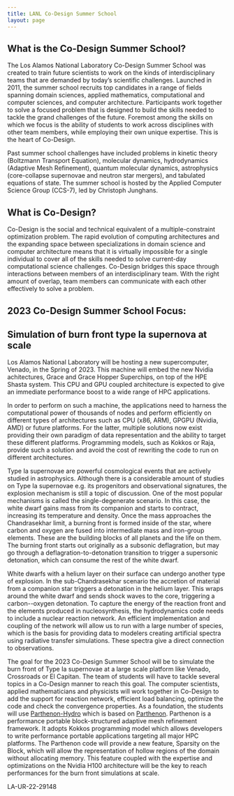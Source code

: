```yaml
---
title: LANL Co-Design Summer School
layout: page
---
```


## What is the Co-Design Summer School?

The Los Alamos National Laboratory Co-Design Summer School was created to train future scientists to work on the kinds of interdisciplinary teams that are demanded by today’s scientific challenges. Launched in 2011, the summer school recruits top candidates in a range of fields spanning domain sciences, applied mathematics, computational and computer sciences, and computer architecture. Participants work together to solve a focused problem that is designed to build the skills needed to tackle the grand challenges of the future. Foremost among the skills on which we focus is the ability of students to work across disciplines with other team members, while employing their own unique expertise. This is the heart of Co-Design.

Past summer school challenges have included problems in kinetic theory (Boltzmann Transport Equation), molecular dynamics, hydrodynamics (Adaptive Mesh Refinement), quantum molecular dynamics, astrophysics (core-collapse supernovae and neutron star mergers), and tabulated equations of state. The summer school is hosted by the Applied Computer Science Group (CCS-7), led by Christoph Junghans.

## What is Co-Design?

Co-Design is the social and technical equivalent of a multiple-constraint optimization problem. The rapid evolution of computing architectures and the expanding space between specializations in domain science and computer architecture means that it is virtually impossible for a single individual to cover all of the skills needed to solve current-day computational science challenges. Co-Design bridges this space through interactions between members of an interdisciplinary team. With the right amount of overlap, team members can communicate with each other effectively to solve a problem.

## 2023 Co-Design Summer School Focus:

## Simulation of burn front type Ia supernova at scale 


Los Alamos National Laboratory will be hosting a new supercomputer, Venado, in the Spring of 2023. This machine will embed the new Nvidia achitectures, Grace and Grace Hopper Superchips, on top of the HPE Shasta system. This CPU and GPU coupled architecture is expected to give an immediate performance boost to a wide range of HPC applications.

In order to perform on such a machine, the applications need to harness the computational power of thousands of nodes and perform efficiently on different types of architectures such as CPU (x86, ARM), GPGPU (Nvidia, AMD) or future platforms. For the latter, multiple solutions now exist providing their own paradigm of data representation and the ability to target these different platforms. Programming models, such as Kokkos or Raja, provide such a solution and avoid the cost of rewriting the code to run on different architectures. 


Type Ia supernovae are powerful cosmological events that are actively studied in astrophysics. Although there is a considerable amount of studies on Type Ia supernovae e.g. its progenitors and observational signatures, the explosion mechanism is still a topic of discussion. One of the most popular mechanisms is called the single-degenerate scenario. In this case, the white dwarf gains mass from its companion and starts to contract, increasing its temperature and density. 
Once the mass approaches the Chandrasekhar limit, a burning front is formed inside of the star, where carbon and oxygen are fused into intermediate mass and iron-group elements. These are the building blocks of all planets and the life on them. The burning front starts out originally as a subsonic deflagration, but may go through a deflagration-to-detonation transition to trigger a supersonic detonation, which can consume the rest of the white dwarf. 

White dwarfs with a helium layer on their surface can undergo another type of explosion. In the sub-Chandrasekhar scenario the accretion of material from a companion star triggers a detonation in the helium layer.
This wraps around the white dwarf and sends shock waves to the core, triggering a carbon--oxygen detonation.
To capture the energy of the reaction front and the elements produced in nucleosynthesis, the hydrodynamics code needs to include a nuclear reaction network. An efficient implementation and coupling of the network will allow us to run with a large number of species, which is the basis for providing data to modelers creating artificial spectra using radiative transfer simulations. These spectra give a direct connection to observations.

The goal for the 2023 Co-Design Summer School will be to simulate the burn front of Type Ia supernovae at a large scale platform like Venado, Crossroads or El Capitan.
The team of students will have to tackle several topics in a Co-Design manner to reach this goal. The computer scientists, applied mathematicians and physicists will work together in Co-Design to add the support for reaction network, efficient load balancing, optimize the code and check the convergence properties.
As a foundation, the students will use [Parthenon-Hydro](https://github.com/pgrete/parthenon-hydro) which is based on [Parthenon](https://github.com/lanl/parthenon).  Parthenon is a performance portable block-structured adaptive mesh refinement framework. It adopts Kokkos programming model which allows developers to write performance portable applications targeting all major HPC platforms. 
The Parthenon code will provide a new feature, Sparsity on the Block, which will allow the representation of hollow regions of the domain without allocating memory.
This feature coupled with the expertise and optimizations on the Nvidia H100 architecture will be the key to reach performances for the burn front simulations at scale. 

LA-UR-22-29148
